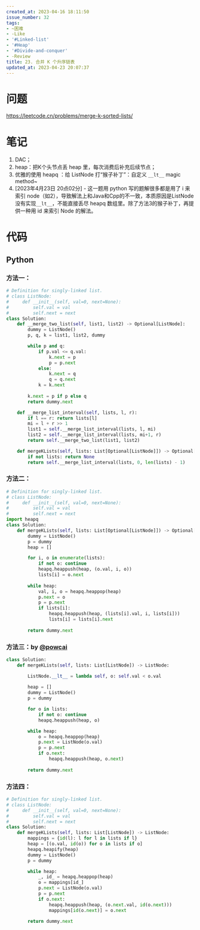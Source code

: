 ```yaml
---
created_at: 2023-04-16 18:11:50
issue_number: 32
tags:
- ~困难
- -Like
- '#Linked-list'
- '#Heap'
- '#Divide-and-conquer'
- -Review
title: 23. 合并 K 个升序链表
updated_at: 2023-04-23 20:07:37
---
```


# 问题

https://leetcode.cn/problems/merge-k-sorted-lists/

# 笔记

1. DAC；
2. heap：把K个头节点丢 heap 里，每次消费后补充后续节点；
3. 优雅的使用 heapq ：给 ListNode 打“猴子补丁”：自定义 `__lt__` magic method~
4. [2023年4月23日 20点02分] - 这一题用 python 写的题解很多都是用了 i 来索引 node（如2），导致解法上和Java和Cpp的不一致，本质原因是ListNode没有实现`__lt__`，不能直接丢尽 heapq 数组里。除了方法3的猴子补丁，再提供一种用 id 来索引 Node 的解法。

# 代码

## Python

### 方法一：

```python
# Definition for singly-linked list.
# class ListNode:
#     def __init__(self, val=0, next=None):
#         self.val = val
#         self.next = next
class Solution:
    def __merge_two_list(self, list1, list2) -> Optional[ListNode]:
        dummy = ListNode()
        p, q, k = list1, list2, dummy

        while p and q:
            if p.val <= q.val:
                k.next = p
                p = p.next
            else:
                k.next = q
                q = q.next
            k = k.next
        
        k.next = p if p else q
        return dummy.next

    def __merge_list_interval(self, lists, l, r):
        if l == r: return lists[l]
        mi = l + r >> 1
        list1 = self.__merge_list_interval(lists, l, mi)
        list2 = self.__merge_list_interval(lists, mi+1, r)
        return self.__merge_two_list(list1, list2)

    def mergeKLists(self, lists: List[Optional[ListNode]]) -> Optional[ListNode]:
        if not lists: return None
        return self.__merge_list_interval(lists, 0, len(lists) - 1)

```

### 方法二：

```python
# Definition for singly-linked list.
# class ListNode:
#     def __init__(self, val=0, next=None):
#         self.val = val
#         self.next = next
import heapq
class Solution:
    def mergeKLists(self, lists: List[Optional[ListNode]]) -> Optional[ListNode]:
        dummy = ListNode()
        p = dummy
        heap = []

        for i, o in enumerate(lists):
            if not o: continue
            heapq.heappush(heap, (o.val, i, o))
            lists[i] = o.next
        
        while heap:
            val, i, o = heapq.heappop(heap)
            p.next = o
            p = p.next
            if lists[i]:
                heapq.heappush(heap, (lists[i].val, i, lists[i]))
                lists[i] = lists[i].next
        
        return dummy.next
```

### 方法三：by [@powcai](https://leetcode.cn/problems/merge-k-sorted-lists/solution/leetcode-23-he-bing-kge-pai-xu-lian-biao-by-powcai/367559)

```python
class Solution:
    def mergeKLists(self, lists: List[ListNode]) -> ListNode:

        ListNode.__lt__ = lambda self, o: self.val < o.val
        
        heap = []
        dummy = ListNode()
        p = dummy

        for o in lists:
            if not o: continue
            heapq.heappush(heap, o)

        while heap:
            o = heapq.heappop(heap)
            p.next = ListNode(o.val)
            p = p.next
            if o.next:
                heapq.heappush(heap, o.next)
        
        return dummy.next
```

### 方法四：

```python
# Definition for singly-linked list.
# class ListNode:
#     def __init__(self, val=0, next=None):
#         self.val = val
#         self.next = next
class Solution:
    def mergeKLists(self, lists: List[ListNode]) -> ListNode:
        mappings = {id(l): l for l in lists if l}
        heap = [(o.val, id(o)) for o in lists if o]
        heapq.heapify(heap)
        dummy = ListNode()
        p = dummy

        while heap:
            _, id_ = heapq.heappop(heap)
            o = mappings[id_]
            p.next = ListNode(o.val)
            p = p.next
            if o.next:
                heapq.heappush(heap, (o.next.val, id(o.next)))
                mappings[id(o.next)] = o.next

        return dummy.next
```